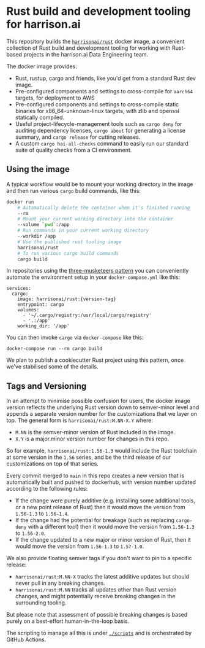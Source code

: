 # Rust build and development tooling for harrison.ai

This repository builds the [`harrisonai/rust`](https://hub.docker.com/r/harrisonai/rust)
docker image, a convenient collection of Rust build and development tooling
for working with Rust-based projects in the harrison.ai Data Engineering team.

The docker image provides:

* Rust, rustup, cargo and friends, like you'd get from a standard Rust dev image.
* Pre-configured components and settings to cross-compile for `aarch64` targets,
  for deployment to AWS
* Pre-configured components and settings to cross-compile static binaries for x86\_64-unknown-linux targets,
  with zlib and openssl statically compiled.
* Useful project-lifecycle-management tools such as `cargo deny` for auditing
  dependency licenses, `cargo about` for generating a license summary, and
  `cargo release` for cutting releases.
* A custom `cargo hai-all-checks` command to easily run our standard suite of
  quality checks from a CI environment.

## Using the image

A typical workflow would be to mount your working directory in the image
and then run various `cargo` build commands, like this:

```sh
docker run
    # Automatically delete the container when it's finished running
    --rm
    # Mount your current working directory into the container
    --volume `pwd`:/app
    # Run commands in your current working directory
    --workdir /app
    # Use the published rust tooling image
    harrisonai/rust
    # To run various cargo build commands
    cargo build
```

In repositories using the [three-musketeers pattern](https://3musketeers.io/)
you can conveniently automate the environment setup in your `docker-compose.yml`
like this:

```
services:
  cargo:
    image: harrisonai/rust:{version-tag}
    entrypoint: cargo
    volumes:
      - '~/.cargo/registry:/usr/local/cargo/registry'
      - '.:/app'
    working_dir: '/app'
```

You can then invoke `cargo` via `docker-compose` like this:

```
docker-compose run --rm cargo build
```

We plan to publish a cookiecutter Rust project using this pattern, once we've
stabilised some of the details.

## Tags and Versioning

In an attempt to minimise possible confusion for users, the docker image version
reflects the underlying Rust version down to semver-minor level and appends a
separate version number for the customizations that we layer on top. The general
form is `harrisonai/rust:M.NN-X.Y` where:

* `M.NN` is the semver-minor version of Rust included in the image.
* `X.Y` is a major.minor version number for changes in this repo.

So for example, `harrisonai/rust:1.56-1.3` would include the Rust toolchain at
some version in the `1.56` series, and be the third release of our customizations
on top of that series.

Every commit merged to `main` in this repo creates a new version that is automatically
built and pushed to dockerhub, with version number updated according to the following
rules:

* If the change were purely additive (e.g. installing some additional tools, or a new
  point release of Rust) then it would move the version from `1.56-1.3` to `1.56-1.4`.
* If the change had the potential for breakage (such as replacing `cargo-deny` with a
  different tool) then it would move the version from `1.56-1.3` to `1.56-2.0`.
* If the change updated to a new major or minor version of Rust, then it would move
  the version from `1.56-1.3` to `1.57-1.0`.

We also provide floating semver tags if you don't want to pin to a specific release:

* `harrisonai/rust:M.NN-X` tracks the latest additive updates but should never pull
  in any breaking changes.
* `harrisonai/rust:M.NN` tracks all updates other than Rust version changes, and might
  potentially receive breaking changes in the surrounding tooling.

But please note that assessment of possible breaking changes is based purely on a
best-effort human-in-the-loop basis.

The scripting to manage all this is under [`./scripts`](./scripts) and is orchestrated
by GitHub Actions.
